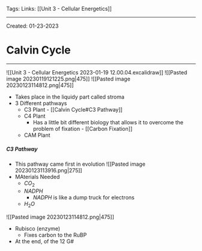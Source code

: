 Tags:
Links: [[Unit 3 - Cellular Energetics]]

---
Created: 01-23-2023
# Calvin Cycle
---

![[Unit 3 - Cellular Energetics 2023-01-19 12.00.04.excalidraw]]
![[Pasted image 20230119121225.png|475]]
![[Pasted image 20230123114812.png|475]]
- Takes place in the liquidy part called stroma
- 3 Different pathways
	- C3 Plant - [[Calvin Cycle#C3 Pathway]]
	- C4 Plant
		- Has a little bit different biology that allows it to overcome the problem of fixation - [[Carbon Fixation]]
	- CAM Plant

##### C3 Pathway
- This pathway came first in evolution
![[Pasted image 20230123113916.png|275]]
- MAterials Needed
	- $CO_2$
	- $NADPH$
		- $NADPH$ is like a dump truck for electrons
	- $H_2O$

![[Pasted image 20230123114812.png|475]]
- Rubisco (enzyme)
	- Fixes carbon to the RuBP
- At the end, of the 12 G#
